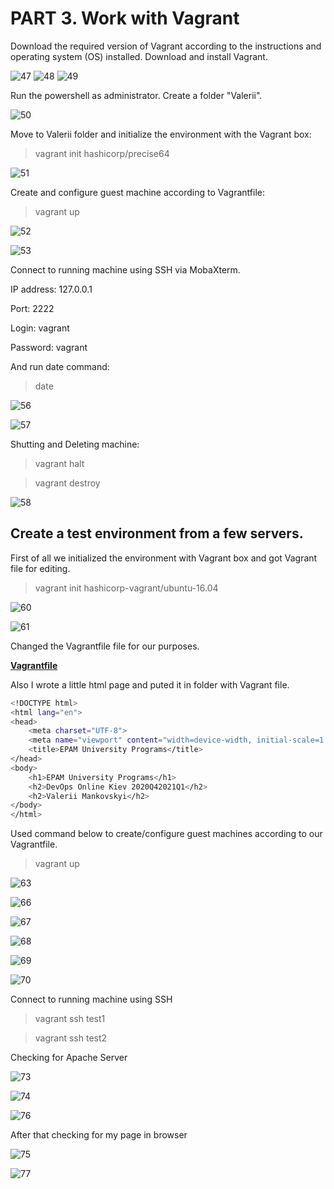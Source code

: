 # PART 3. Work with Vagrant 

Download the required version of Vagrant according to the instructions and operating system (OS) installed.
Download and install Vagrant.

![47](https://github.com/JuniorDevOps/DevOps_online_Kiev_2020Q42021Q1/blob/main/m2/task2.1/part3/screenshots/47.png)
![48](https://github.com/JuniorDevOps/DevOps_online_Kiev_2020Q42021Q1/blob/main/m2/task2.1/part3/screenshots/48.png)
![49](https://github.com/JuniorDevOps/DevOps_online_Kiev_2020Q42021Q1/blob/main/m2/task2.1/part3/screenshots/49.png)

Run the powershell as administrator. Create a folder "Valerii".

![50](https://github.com/JuniorDevOps/DevOps_online_Kiev_2020Q42021Q1/blob/main/m2/task2.1/part3/screenshots/50.png)

Move to Valerii folder and initialize the environment with the Vagrant box:

> vagrant init hashicorp/precise64

![51](https://github.com/JuniorDevOps/DevOps_online_Kiev_2020Q42021Q1/blob/main/m2/task2.1/part3/screenshots/51.png)

Create and configure guest machine according to Vagrantfile:

> vagrant up

![52](https://github.com/JuniorDevOps/DevOps_online_Kiev_2020Q42021Q1/blob/main/m2/task2.1/part3/screenshots/52.png)

![53](https://github.com/JuniorDevOps/DevOps_online_Kiev_2020Q42021Q1/blob/main/m2/task2.1/part3/screenshots/53.png)

Connect to running machine using SSH via MobaXterm.

IP address: 127.0.0.1

Port: 2222

Login: vagrant

Password: vagrant

And run date command:
> date

![56](https://github.com/JuniorDevOps/DevOps_online_Kiev_2020Q42021Q1/blob/main/m2/task2.1/part3/screenshots/56.png)

![57](https://github.com/JuniorDevOps/DevOps_online_Kiev_2020Q42021Q1/blob/main/m2/task2.1/part3/screenshots/57.png)

Shutting and Deleting machine:

> vagrant halt

> vagrant destroy

![58](https://github.com/JuniorDevOps/DevOps_online_Kiev_2020Q42021Q1/blob/main/m2/task2.1/part3/screenshots/58.png)



## Create a test environment from a few servers.

First of all we initialized the environment with Vagrant box and got Vagrant file for editing.

> vagrant init hashicorp-vagrant/ubuntu-16.04

![60](screenshots/60.png)

![61](screenshots/61.png)

Сhanged the Vagrantfile file for our purposes.

**[Vagrantfile](https://github.com/JuniorDevOps/DevOps_online_Kiev_2020Q42021Q1/blob/main/m2/task2.1/part3/Vagrantfile)**

Also I wrote a little html page and puted it in folder with Vagrant file.

```sh
<!DOCTYPE html>
<html lang="en">
<head>
    <meta charset="UTF-8">
    <meta name="viewport" content="width=device-width, initial-scale=1.0">
    <title>EPAM University Programs</title>
</head>
<body>
    <h1>EPAM University Programs</h1>
    <h2>DevOps Online Kiev 2020Q42021Q1</h2>
    <h2>Valerii Mankovskyi</h2>
</body>
</html>
```

Used command below to create/configure guest machines according to our Vagrantfile.

> vagrant up

![63](screenshots/63.png)

![66](screenshots/66.png)

![67](screenshots/67.png)

![68](screenshots/68.png)

![69](screenshots/69.png)

![70](screenshots/70.png)

Connect to running machine using SSH

>vagrant ssh test1

>vagrant ssh test2

Checking for Apache Server

![73](screenshots/73.png)

![74](screenshots/74.png)

![76](screenshots/76.png)

After that checking for my page in browser

![75](screenshots/75.png)

![77](screenshots/77.png)
